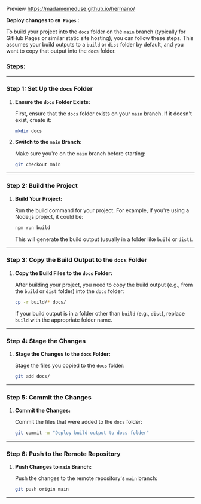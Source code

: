 Preview https://madamemeduse.github.io/hermano/

**Deploy changes to  `GH Pages` :**

To build your project into the `docs` folder on the `main` branch (typically for GitHub Pages or similar static site hosting), you can follow these steps. This assumes your build outputs to a `build` or `dist` folder by default, and you want to copy that output into the `docs` folder.

### **Steps:**

---

### **Step 1: Set Up the `docs` Folder**

1. **Ensure the `docs` Folder Exists:**

   First, ensure that the `docs` folder exists on your `main` branch. If it doesn't exist, create it:
   ```zsh
   mkdir docs
   ```

2. **Switch to the `main` Branch:**

   Make sure you're on the `main` branch before starting:
   ```zsh
   git checkout main
   ```

---

### **Step 2: Build the Project**

1. **Build Your Project:**

   Run the build command for your project. For example, if you're using a Node.js project, it could be:
   ```zsh
   npm run build
   ```

   This will generate the build output (usually in a folder like `build` or `dist`).

---

### **Step 3: Copy the Build Output to the `docs` Folder**

1. **Copy the Build Files to the `docs` Folder:**

   After building your project, you need to copy the build output (e.g., from the `build` or `dist` folder) into the `docs` folder:
   ```zsh
   cp -r build/* docs/
   ```
   If your build output is in a folder other than `build` (e.g., `dist`), replace `build` with the appropriate folder name.

---

### **Step 4: Stage the Changes**

1. **Stage the Changes to the `docs` Folder:**

   Stage the files you copied to the `docs` folder:
   ```zsh
   git add docs/
   ```

---

### **Step 5: Commit the Changes**

1. **Commit the Changes:**

   Commit the files that were added to the `docs` folder:
   ```zsh
   git commit -m "Deploy build output to docs folder"
   ```

---

### **Step 6: Push to the Remote Repository**

1. **Push Changes to `main` Branch:**

   Push the changes to the remote repository's `main` branch:
   ```zsh
   git push origin main
   ```

---

